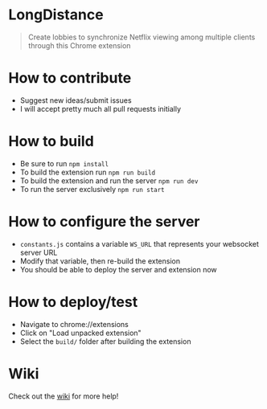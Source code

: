 # LongDistance

> Create lobbies to synchronize Netflix viewing among multiple clients through this Chrome extension

# How to contribute

- Suggest new ideas/submit issues
- I will accept pretty much all pull requests initially

# How to build

- Be sure to run `npm install`
- To build the extension run `npm run build`
- To build the extension and run the server `npm run dev`
- To run the server exclusively `npm run start`

# How to configure the server

- `constants.js` contains a variable `WS_URL` that represents your websocket server URL
- Modify that variable, then re-build the extension
- You should be able to deploy the server and extension now

# How to deploy/test

- Navigate to chrome://extensions
- Click on "Load unpacked extension"
- Select the `build/` folder after building the extension

# Wiki

Check out the [wiki](https://github.com/jonnylin13/LongDistance/wiki) for more help!
